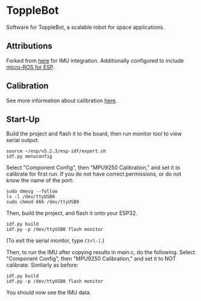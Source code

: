 # ToppleBot

Software for ToppleBot, a scalable robot for space applications.

## Attributions

Forked from [here](https://github.com/miniben-90/mpu9250) for IMU integration. Additionally configured to include [micro-ROS for ESP](https://github.com/micro-ROS/micro_ros_espidf_component.git). 

## Calibration 

See more information about calibration [here](https://github.com/miniben-90/mpu9250).

## Start-Up

Build the project and flash it to the board, then run monitor tool to view serial output:

```
source ~/esp/v5.2.3/esp-idf/export.sh
idf.py menuconfig
```

Select "Component Config", then "MPU9250 Calibration," and set it to calibrate for first run. If you do not have correct permissions, or do not know the name of the port:

```
sudo dmesg --follow
ls -l /dev/ttyUSB0
sudo chmod 666 /dev/ttyUSB0
```

Then, build the project, and flash it onto your ESP32.

```
idf.py build
idf.py -p /dev/ttyUSB0 flash monitor
```

(To exit the serial monitor, type `Ctrl-]`.)

Then, to run the IMU after copying results in main.c, do the following. Select "Component Config", then "MPU9250 Calibration," and set it to NOT calibrate. Similarly as before:

```
idf.py build
idf.py -p /dev/ttyUSB0 flash monitor
```

You should now see the IMU data.
